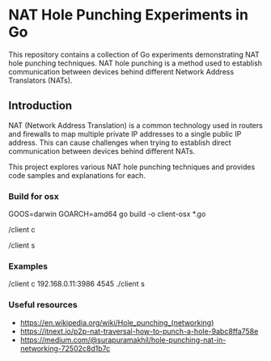 # NAT Hole Punching Experiments in Go

This repository contains a collection of Go experiments demonstrating NAT hole punching techniques. NAT hole punching is a method used to establish communication between devices behind different Network Address Translators (NATs).

## Introduction

NAT (Network Address Translation) is a common technology used in routers and firewalls to map multiple private IP addresses to a single public IP address. This can cause challenges when trying to establish direct communication between devices behind different NATs.

This project explores various NAT hole punching techniques and provides code samples and explanations for each.


### Build for osx

GOOS=darwin GOARCH=amd64 go build -o client-osx *.go

/client c

/client s

### Examples

/client c 192.168.0.11:3986 4545
./client s


### Useful resources

- https://en.wikipedia.org/wiki/Hole_punching_(networking)
- https://itnext.io/p2p-nat-traversal-how-to-punch-a-hole-9abc8ffa758e
- https://medium.com/@surapuramakhil/hole-punching-nat-in-networking-72502c8d1b7c
